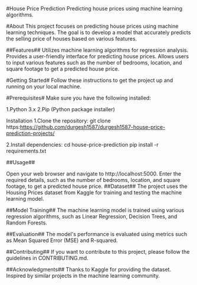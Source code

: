 #House Price Prediction
Predicting house prices using machine learning algorithms.

#About
This project focuses on predicting house prices using machine learning techniques. The goal is to develop a model that accurately predicts the selling price of houses based on various features.

##Features##
Utilizes machine learning algorithms for regression analysis.
Provides a user-friendly interface for predicting house prices.
Allows users to input various features such as the number of bedrooms, location, and square footage to get a predicted house price.

#Getting Started#
Follow these instructions to get the project up and running on your local machine.

#Prerequisites#
Make sure you have the following installed:

1.Python 3.x
2.Pip (Python package installer)

Installation
1.Clone the repository: 
git clone https:https://github.com/durgesh1587/durgesh1587-house-price-prediction-projects/

2.Install dependencies:
cd house-price-prediction
pip install -r requirements.txt

##Usage##


Open your web browser and navigate to http://localhost:5000.
Enter the required details, such as the number of bedrooms, location, and square footage, to get a predicted house price.
##Dataset##
The project uses the Housing Prices dataset from Kaggle for training and testing the machine learning model.

##Model Training##
The machine learning model is trained using various regression algorithms, such as Linear Regression, Decision Trees, and Random Forests.

##Evaluation##
The model's performance is evaluated using metrics such as Mean Squared Error (MSE) and R-squared.

##Contributing##
If you want to contribute to this project, please follow the guidelines in CONTRIBUTING.md.


##Acknowledgments##
Thanks to Kaggle for providing the dataset.
Inspired by similar projects in the machine learning community.


